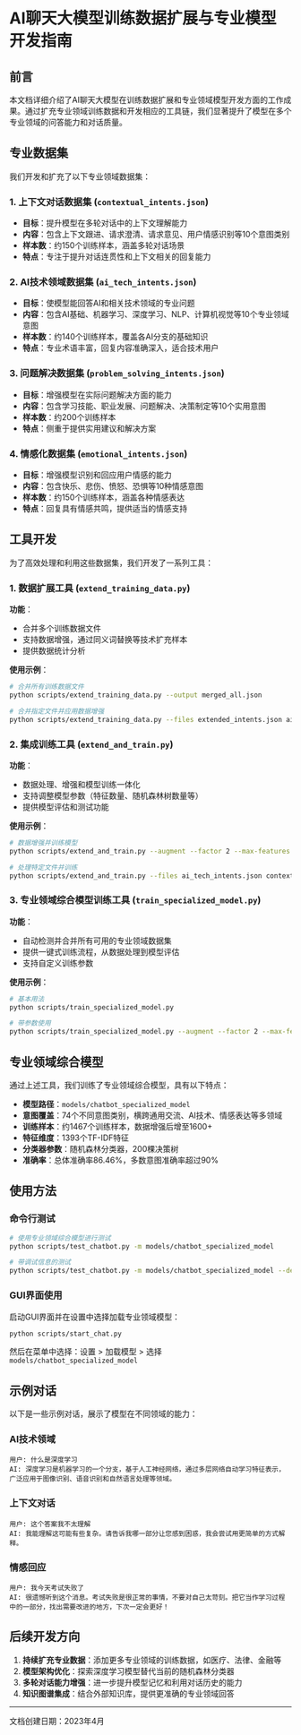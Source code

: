 # AI聊天大模型训练数据扩展与专业模型开发指南

## 前言

本文档详细介绍了AI聊天大模型在训练数据扩展和专业领域模型开发方面的工作成果。通过扩充专业领域训练数据和开发相应的工具链，我们显著提升了模型在多个专业领域的问答能力和对话质量。

## 专业数据集

我们开发和扩充了以下专业领域数据集：

### 1. 上下文对话数据集 (`contextual_intents.json`)

- **目标**：提升模型在多轮对话中的上下文理解能力
- **内容**：包含上下文跟进、请求澄清、请求意见、用户情感识别等10个意图类别
- **样本数**：约150个训练样本，涵盖多轮对话场景
- **特点**：专注于提升对话连贯性和上下文相关的回复能力

### 2. AI技术领域数据集 (`ai_tech_intents.json`)

- **目标**：使模型能回答AI和相关技术领域的专业问题
- **内容**：包含AI基础、机器学习、深度学习、NLP、计算机视觉等10个专业领域意图
- **样本数**：约140个训练样本，覆盖各AI分支的基础知识
- **特点**：专业术语丰富，回复内容准确深入，适合技术用户

### 3. 问题解决数据集 (`problem_solving_intents.json`)

- **目标**：增强模型在实际问题解决方面的能力
- **内容**：包含学习技能、职业发展、问题解决、决策制定等10个实用意图
- **样本数**：约200个训练样本
- **特点**：侧重于提供实用建议和解决方案

### 4. 情感化数据集 (`emotional_intents.json`)

- **目标**：增强模型识别和回应用户情感的能力
- **内容**：包含快乐、悲伤、愤怒、恐惧等10种情感意图
- **样本数**：约150个训练样本，涵盖各种情感表达
- **特点**：回复具有情感共鸣，提供适当的情感支持

## 工具开发

为了高效处理和利用这些数据集，我们开发了一系列工具：

### 1. 数据扩展工具 (`extend_training_data.py`)

**功能**：
- 合并多个训练数据文件
- 支持数据增强，通过同义词替换等技术扩充样本
- 提供数据统计分析

**使用示例**：
```bash
# 合并所有训练数据文件
python scripts/extend_training_data.py --output merged_all.json

# 合并指定文件并应用数据增强
python scripts/extend_training_data.py --files extended_intents.json ai_tech_intents.json --augment --factor 3
```

### 2. 集成训练工具 (`extend_and_train.py`)

**功能**：
- 数据处理、增强和模型训练一体化
- 支持调整模型参数（特征数量、随机森林树数量等）
- 提供模型评估和测试功能

**使用示例**：
```bash
# 数据增强并训练模型
python scripts/extend_and_train.py --augment --factor 2 --max-features 5000 --n-estimators 200

# 处理特定文件并训练
python scripts/extend_and_train.py --files ai_tech_intents.json contextual_intents.json
```

### 3. 专业领域综合模型训练工具 (`train_specialized_model.py`)

**功能**：
- 自动检测并合并所有可用的专业领域数据集
- 提供一键式训练流程，从数据处理到模型评估
- 支持自定义训练参数

**使用示例**：
```bash
# 基本用法
python scripts/train_specialized_model.py

# 带参数使用
python scripts/train_specialized_model.py --augment --factor 2 --max-features 5000
```

## 专业领域综合模型

通过上述工具，我们训练了专业领域综合模型，具有以下特点：

- **模型路径**：`models/chatbot_specialized_model`
- **意图覆盖**：74个不同意图类别，横跨通用交流、AI技术、情感表达等多领域
- **训练样本**：约1467个训练样本，数据增强后增至1600+
- **特征维度**：1393个TF-IDF特征
- **分类器参数**：随机森林分类器，200棵决策树
- **准确率**：总体准确率86.46%，多数意图准确率超过90%

## 使用方法

### 命令行测试

```bash
# 使用专业领域综合模型进行测试
python scripts/test_chatbot.py -m models/chatbot_specialized_model

# 带调试信息的测试
python scripts/test_chatbot.py -m models/chatbot_specialized_model --debug
```

### GUI界面使用

启动GUI界面并在设置中选择加载专业领域模型：

```bash
python scripts/start_chat.py
```

然后在菜单中选择：设置 > 加载模型 > 选择 `models/chatbot_specialized_model`

## 示例对话

以下是一些示例对话，展示了模型在不同领域的能力：

### AI技术领域
```
用户: 什么是深度学习
AI: 深度学习是机器学习的一个分支，基于人工神经网络，通过多层网络自动学习特征表示，广泛应用于图像识别、语音识别和自然语言处理等领域。
```

### 上下文对话
```
用户: 这个答案我不太理解
AI: 我能理解这可能有些复杂。请告诉我哪一部分让您感到困惑，我会尝试用更简单的方式解释。
```

### 情感回应
```
用户: 我今天考试失败了
AI: 很遗憾听到这个消息。考试失败是很正常的事情，不要对自己太苛刻。把它当作学习过程中的一部分，找出需要改进的地方，下次一定会更好！
```

## 后续开发方向

1. **持续扩充专业数据**：添加更多专业领域的训练数据，如医疗、法律、金融等
2. **模型架构优化**：探索深度学习模型替代当前的随机森林分类器
3. **多轮对话能力增强**：进一步提升模型记忆和利用对话历史的能力
4. **知识图谱集成**：结合外部知识库，提供更准确的专业领域回答

---

文档创建日期：2023年4月 